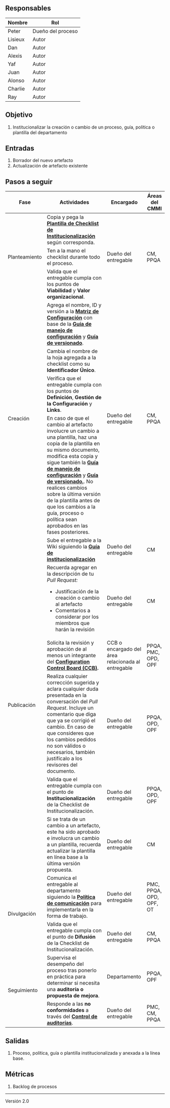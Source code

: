 ## Responsables
| Nombre  | Rol   |
|---------|-------|
| Peter   | Dueño del proceso |
| Lisieux | Autor |
| Dan     | Autor |
| Alexis  | Autor |
| Yaf     | Autor |
| Juan    | Autor |
| Alonso  | Autor |
| Charlie | Autor |
| Ray     | Autor |

## Objetivo
1. Institucionalizar la creación o cambio de un proceso, guía, política o plantilla del departamento

## Entradas
1. Borrador del nuevo artefacto
2. Actualización de artefacto existente

## Pasos a seguir
<table>
  <thead>
    <tr>
      <th>Fase</th>
      <th>Actividades</th>
      <th>Encargado</th>
      <th>Áreas del CMMI</th>
    </tr>
  </thead>
  <tbody>
    <tr>
      <td rowspan="3">Planteamiento</td>
      <td>Copia y pega la <strong><a href="https://docs.google.com/spreadsheets/d/1QJwNEmHbWxy-EtVOlrlfLJfTQPJb6k8ikunp39Yk8-Y/edit#gid=0"> Plantilla de Checklist de Institucionalización</a></strong> según corresponda.</td>
      <td rowspan="3">Dueño del entregable</td>
      <td rowspan="3">CM, PPQA</td>
    </tr>
    <tr>
      <td>Ten a la mano el checklist durante todo el proceso.</td>
    </tr>
    <tr>
      <td>Valida que el entregable cumpla con los puntos de <b>Viabilidad</b> y <b>Valor organizacional</b>.</td>
    </tr>
    <tr>
      <td rowspan="4">Creación</td>
      <td>Agrega el nombre, ID y versión a la <strong><a href="https://docs.google.com/spreadsheets/d/1zb8at9oXi9vS-wS0yP7s6vCBlLSLcxMHLbA9aJRmJCI/edit#gid=844584100">Matriz de Configuración</a></strong> con base de la <strong> <a href="https://github.com/novaDepto/Nova/wiki/Gu%C3%ADa-de-manejo-de-configuración">Guía de manejo de configuración</a> </strong> y <strong><a href="https://github.com/novaDepto/Nova/wiki/Gu%C3%ADa-de-versionado">Guía de versionado</a></strong>.</td>
      <td rowspan="4">Dueño del entregable</td>
      <td rowspan="4">CM, PPQA</td>
    </tr>
    <tr>
      <td>Cambia el nombre de la hoja agregada a la checklist como su <b> Identificador Único</a></b>.</td>
    </tr>
    <tr>
      <td>Verifica que el entregable cumpla con los puntos de <strong>Definición</strong>, <strong>Gestión de la Configuración</strong> y <strong>Links</strong>.</td>
    </tr>
    <tr>
      <td>En caso de que el cambio al artefacto involucre un cambio a una plantilla, haz una copia de la plantilla en su mismo documento, modifica esta copia y sigue también la <strong> <a href="https://github.com/novaDepto/Nova/wiki/Gu%C3%ADa-de-manejo-de-configuración">Guía de manejo de configuración</a> </strong> y <strong><a href="https://github.com/novaDepto/Nova/wiki/Gu%C3%ADa-de-versionado">Guía de versionado.</a></strong>. No realices cambios sobre la última versión de la plantilla antes de que los cambios a la guía, proceso o política sean aprobados en las fases posteriores.</td>
    </tr>
    <tr>
      <td rowspan="6">Publicación</td>
      <td>Sube el entregable a la Wiki siguiendo la <a href="https://github.com/novaDepto/Nova/wiki/Guía-para-institucionalizar-procesos-guías-políticas"><b>Guía de institucionalización</b></a></td>
      <td>Dueño del entregable</td>
      <td>CM</td>
    </tr>
    <tr>
      <td>Recuerda agregar en la descripción de tu <em>Pull Request:</em> 
        <ul>
          <li>Justificación de la creación o cambio al artefacto</li>
          <li>Comentarios a considerar por los miembros que harán la revisión</li>
        </ul>
      </td>
      <td>Dueño del entregable</td>
      <td>CM</td>
    </tr>
    <tr>
      <td>Solicita la revisión y aprobación de al menos un integrante </b> del <strong> <a href="https://github.com/novaDepto/Nova/wiki/Politica-de-Configuration-Control-Board">Configuration Control Board (CCB)</a>.</strong>
      </td>
      <td>CCB o encargado del área relacionada al entregable</td>
      <td>PPQA, PMC, OPD, OPF</td>
    </tr>
    <tr>
      <td>Realiza cualquier corrección sugerida y aclara cualquier duda presentada en la conversación del <em>Pull Request</em>. Incluye un comentario que diga que ya se corrigió el cambio. En caso de que consideres que los cambios pedidos no son válidos o necesarios, también justifícalo a los revisores del documento.</td>
      <td>Dueño del entregable</td>
      <td>PPQA, OPD, OPF</td>
    </tr>
    <tr>
      <td>Valida que el entregable cumpla con el punto de <b>Institucionalización</b> de la Checklist de Institucionalización.</td>
      <td>Dueño del entregable</td>
      <td>PPQA, OPD, OPF</td>
    </tr>
    <tr>
      <td>Si se trata de un cambio a un artefacto, este ha sido aprobado e involucra un cambio a un plantilla, recuerda actualizar la plantilla en línea base a la última versión propuesta.</td>
      <td>Dueño del entregable</td>
      <td>CM</td>
    </tr>
    <tr>
      <td rowspan="2">Divulgación</td>
      <td>Comunica el entregable al departamento siguiendo la <a href="https://github.com/novaDepto/Nova/wiki/Pol%C3%ADtica-de-Comunicaci%C3%B3n"><b>Política de comunicación</b></a> para implementarla en la forma de trabajo.</td>
      <td>Dueño del entregable</td>
      <td>PMC, PPQA, OPD, OPF, OT</td>
    </tr>
    <tr>
      <td>Valida que el entregable cumpla con el punto de <b>Difusión</b> de la Checklist de Institucionalización.</td>
      <td>Dueño del entregable</td>
      <td>CM, PPQA</td>
    </tr>
    <tr>
      <td rowspan="3">Seguimiento</td>
      <td>Supervisa el desempeño del proceso tras ponerlo en práctica para determinar si necesita una <b>auditoría o propuesta de mejora</b>.</td>
      <td>Departamento</td>
      <td>PPQA, OPF</td>
    </tr>
    <tr>
      <td>Responde a las <b>no conformidades </b> a través del <b><a href="https://docs.google.com/spreadsheets/d/1XoZIS9bOkvG00JPGWq24f4WuB-bdESkBypvnKAiDHEM/edit#gid=1693231540">Control de auditorías</a></b>.</td>
      <td>Dueño del entregable</td>
      <td>PMC, CM, PPQA</td>
    </tr>
  </tbody>
</table>

## Salidas
1. Proceso, política, guía o plantilla institucionalizada y anexada a la línea base.

## Métricas
1. Backlog de procesos

***
Versión 2.0
